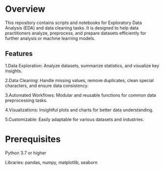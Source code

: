 # Overview
This repository contains scripts and notebooks for Exploratory Data Analysis (EDA) and data cleaning tasks. It is designed to help data practitioners analyze, preprocess, and prepare datasets efficiently for further analysis or machine learning models.

## Features
1.Data Exploration: Analyze datasets, summarize statistics, and visualize key insights.

2.Data Cleaning: Handle missing values, remove duplicates, clean special characters, and ensure data consistency.

3.Automated Workflows: Modular and reusable functions for common data preprocessing tasks.

4.Visualizations: Insightful plots and charts for better data understanding.

5.Customizable: Easily adaptable for various datasets and industries.

# Prerequisites
Python 3.7 or higher

Libraries: pandas, numpy, matplotlib, seaborn
